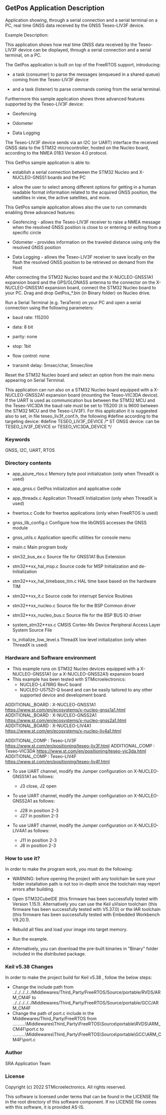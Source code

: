 
## <b>GetPos Application Description</b>

Application showing, through a serial connection and a serial terminal on a PC, 
real time GNSS data received by the GNSS Teseo-LIV3F device.
  
Example Description:

This application shows how real time GNSS data received by the Teseo-LIV3F device 
can be displayed, through a serial connection and a serial terminal, on a PC.

The GetPos application is built on top of the FreeRTOS support, introducing:

 - a task (consumer) to parse the messages (enqueued in a shared queue) coming from the Teseo-LIV3F device 

 - and a task (listener) to parse commands coming from the serial terminal.

Furthermore this sample application shows three advanced features supported by 
the Teseo-LIV3F device:

 - Geofencing

 - Odometer

 - Data Logging
 
The Teseo-LIV3F device sends via an I2C (or UART) interface the received GNSS data to the STM32 
microcontroller, hosted on the Nucleo board, according to the NMEA 0183 Version 4.0 protocol.

This GetPos sample application is able to:

 - establish a serial connection between the STM32 Nucleo and X-NUCLEO-GNSS1 boards and the PC

 - allow the user to select among different options for getting in a human readable format information 
   related to the acquired GNSS position, the satellites in view, the active satellites, and more.		
	
This GetPos sample application allows also the use to run commands enabling three advanced features:

 - Geofencing - allows the Teseo-LIV3F receiver to raise a NMEA message when the resolved GNSS position is
   close to or entering or exiting from a specific circle

 - Odometer - provides information on the traveled distance using only the resolved GNSS position

 - Data Logging - allows the Teseo-LIV3F receiver to save locally on the flash the resolved GNSS position 
   to be retrieved on demand from the Host

After connecting the STM32 Nucleo board and the X-NUCLEO-GNSS1A1 expansion board and the 
GPS/GLONASS antenna to the connector on the X-NUCLEO-GNSS1A1 expansion board,
connect the STM32 Nucleo board to your PC.
Drag and drop GetPos_*.bin (in Binary folder) on Nucleo drive.

Run a Serial Terminal (e.g. TeraTerm) on your PC and open a serial connection using the 
following parameters:

 - baud rate: 115200

 - data: 8 bit

 - parity: none

 - stop: 1bit

 - flow control: none

 - transmit delay: 5msec/char, 5msec/line

Reset the STM32 Nucleo board and select an option from the main menu appearing on Serial Terminal.

This application can run also on a STM32 Nucleo board equipped with a X-NUCLEO-GNSS2A1 expansion board (mounting the Teseo-VIC3DA device).
If the UART is used as communication bus between the STM32 MCU and the Teseo-VIC3DA the baud rate must be set to 115200 (it is 9600 between the STM32 MCU and the Teseo-LIV3F).
For this application it is suggested also to set, in file teseo_liv3f_conf.h, the following #define according to the targeting device:
#define TESEO_LIV3F_DEVICE /* ST GNSS device: can be TESEO_LIV3F_DEVICE or TESEO_VIC3DA_DEVICE */

### <b>Keywords</b>

GNSS, I2C, UART, RTOS

### <b>Directory contents</b>

 - app_azure_rtos.c             Memory byte pool initialization (only when ThreadX is used)

 - app_gnss.c                   GetPos initialization and applicative code
 
 - app_threadx.c                Application ThreadX Initialization (only when ThreadX is used)
 
 - freertos.c                   Code for freertos applications (only when FreeRTOS is used)
 
 - gnss_lib_config.c            Configure how the libGNSS accesses the GNSS module
 
 - gnss_utils.c                 Application specific utilities for console menu
 
 - main.c                       Main program body
 
 - stm32_bus_ex.c               Source file for GNSS1A1 Bus Extension
 
 - stm32**xx_hal_msp.c          Source code for MSP Initialization and de-Initialization
 
 - stm32**xx_hal_timebase_tim.c HAL time base based on the hardware TIM

 - stm32**xx_it.c               Source code for interrupt Service Routines

 - stm32**xx_nucleo.c           Source file for the BSP Common driver 
						
 - stm32**xx_nucleo_bus.c       Source file for the BSP BUS IO driver
 
 - system_stm32**xx.c           CMSIS Cortex-Mx Device Peripheral Access Layer System Source File
 
 - tx_initialize_low_level.s    ThreadX low level initialization (only when ThreadX is used)
  
### <b>Hardware and Software environment</b>

  - This example runs on STM32 Nucleo devices equipped with a X-NUCLEO-GNSS1A1 (or a X-NUCLEO-GNSS2A1) expansion board
  - This example has been tested with STMicroelectronics:
    - NUCLEO-L476RG RevC board
    - NUCLEO-U575ZI-Q board
    and can be easily tailored to any other supported device and development board.

ADDITIONAL_BOARD : X-NUCLEO-GNSS1A1 https://www.st.com/en/ecosystems/x-nucleo-gnss1a1.html
ADDITIONAL_BOARD : X-NUCLEO-GNSS2A1 https://www.st.com/en/ecosystems/x-nucleo-gnss2a1.html
ADDITIONAL_BOARD : X-NUCLEO-LIV4A1 https://www.st.com/en/ecosystems/x-nucleo-liv4a1.html

ADDITIONAL_COMP : Teseo-LIV3F https://www.st.com/en/positioning/teseo-liv3f.html
ADDITIONAL_COMP : Teseo-VIC3DA https://www.st.com/en/positioning/teseo-vic3da.html
ADDITIONAL_COMP : Teseo-LIV4F https://www.st.com/en/positioning/teseo-liv4f.html


- To use UART channel, modify the Jumper configuration on X-NUCLEO-GNSS1A1 as follows:
    -	J3 close, J2 open

 - To use UART channel, modify the Jumper configuration on X-NUCLEO-GNSS2A1 as follows:
    -	J28 in position 2-3
    -	J27 in position 2-3
    
 - To use UART channel, modify the Jumper configuration on X-NUCLEO-LIV4A1 as follows:
    -	J11 in position 2-3
    -	J8 in position 2-3
  
### <b>How to use it?</b>

In order to make the program work, you must do the following:

 - WARNING: before opening the project with any toolchain be sure your folder
   installation path is not too in-depth since the toolchain may report errors
   after building.
   
 - Open STM32CubeIDE (this firmware has been successfully tested with Version 1.15.1).
   Alternatively you can use the Keil uVision toolchain (this firmware
   has been successfully tested with V5.37.0) or the IAR toolchain (this firmware has 
   been successfully tested with Embedded Workbench V9.20.1).
   
 - Rebuild all files and load your image into target memory.
 
 - Run the example.
 
 - Alternatively, you can download the pre-built binaries in "Binary" 
   folder included in the distributed package.

### <b>Keil v5.38 Changes </b>

In order to make the project build for Keil v5.38 , follow the below steps:

- Change the include path from ../../../../../Middlewares/Third_Party/FreeRTOS/Source/portable/RVDS/ARM_CM4F to ../../../../../Middlewares/Third_Party/FreeRTOS/Source/portable/GCC/ARM_CM4F
- Change the path of port.c include in the Middlewares/Third_Party/FreeRTOS from ..\..\..\..\..\Middlewares\Third_Party\FreeRTOS\Source\portable\RVDS\ARM_CM4F\port.c
 to ..\..\..\..\..\Middlewares\Third_Party\FreeRTOS\Source\portable\GCC\ARM_CM4F\port.c

### <b>Author</b>

SRA Application Team

### <b>License</b>

Copyright (c) 2022 STMicroelectronics.
All rights reserved.

This software is licensed under terms that can be found in the LICENSE file
in the root directory of this software component.
If no LICENSE file comes with this software, it is provided AS-IS.
